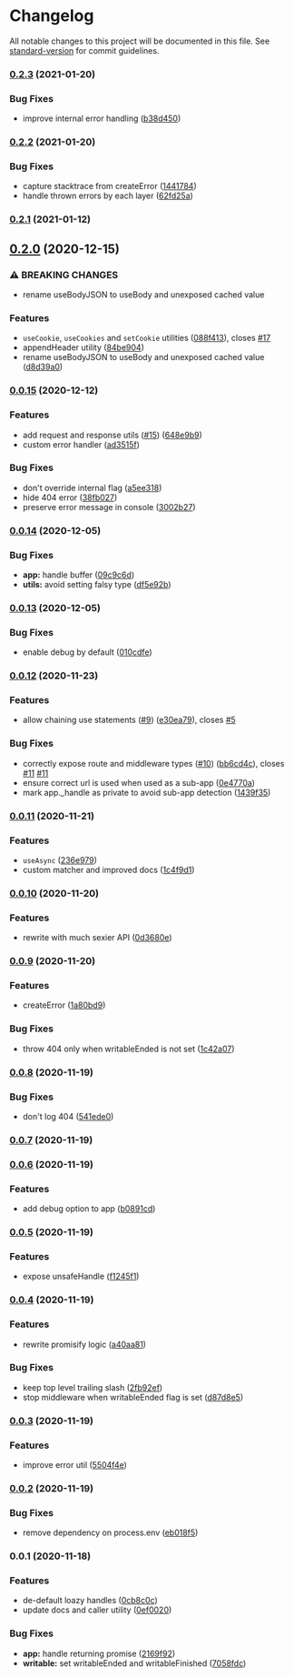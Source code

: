 # Changelog

All notable changes to this project will be documented in this file. See [standard-version](https://github.com/conventional-changelog/standard-version) for commit guidelines.

### [0.2.3](https://github.com/nuxt-contrib/h3/compare/v0.2.2...v0.2.3) (2021-01-20)


### Bug Fixes

* improve internal error handling ([b38d450](https://github.com/nuxt-contrib/h3/commit/b38d450e39101104333f33516d75869cd2427f9d))

### [0.2.2](https://github.com/nuxt-contrib/h3/compare/v0.2.1...v0.2.2) (2021-01-20)


### Bug Fixes

* capture stacktrace from createError ([1441784](https://github.com/nuxt-contrib/h3/commit/14417846554f81f44ae677bfd609517dcfd3c291))
* handle thrown errors by each layer ([62fd25a](https://github.com/nuxt-contrib/h3/commit/62fd25a572de72a1f555b8f43e5e4798c392b74b))

### [0.2.1](https://github.com/nuxt-contrib/h3/compare/v0.2.0...v0.2.1) (2021-01-12)

## [0.2.0](https://github.com/nuxt-contrib/h3/compare/v0.0.15...v0.2.0) (2020-12-15)


### ⚠ BREAKING CHANGES

* rename useBodyJSON to useBody and unexposed cached value

### Features

* `useCookie`, `useCookies` and `setCookie` utilities ([088f413](https://github.com/nuxt-contrib/h3/commit/088f413434a619a9888bfd9d1b189e56a7d00124)), closes [#17](https://github.com/nuxt-contrib/h3/issues/17)
* appendHeader utility ([84be904](https://github.com/nuxt-contrib/h3/commit/84be9040e2c52b625a47591e8f5107793da29f72))
* rename useBodyJSON to useBody and unexposed cached value ([d8d39a0](https://github.com/nuxt-contrib/h3/commit/d8d39a0eefbc22c8d3af8e7dcee5ee8964da07e3))

### [0.0.15](https://github.com/nuxt-contrib/h3/compare/v0.0.14...v0.0.15) (2020-12-12)


### Features

* add request and response utils ([#15](https://github.com/nuxt-contrib/h3/issues/15)) ([648e9b9](https://github.com/nuxt-contrib/h3/commit/648e9b9ceff3a8658a7e3705164d5139e6f95c99))
* custom error handler ([ad3515f](https://github.com/nuxt-contrib/h3/commit/ad3515f0da8bb37d3f82a6527c459aa86a63e338))


### Bug Fixes

* don't override internal flag ([a5ee318](https://github.com/nuxt-contrib/h3/commit/a5ee31888101cbe7458d7a63527d0cf07845d2a6))
* hide 404 error ([38fb027](https://github.com/nuxt-contrib/h3/commit/38fb027bb5a2d3d369f7d3e333edc1342cf32914))
* preserve error message in console ([3002b27](https://github.com/nuxt-contrib/h3/commit/3002b27aace50cf6d39c289b8500bb92a065fe7a))

### [0.0.14](https://github.com/nuxt-contrib/h3/compare/v0.0.13...v0.0.14) (2020-12-05)


### Bug Fixes

* **app:** handle buffer ([09c9c6d](https://github.com/nuxt-contrib/h3/commit/09c9c6da5bcd00ff49e815cae3c74893d4b4806d))
* **utils:** avoid setting falsy type ([df5e92b](https://github.com/nuxt-contrib/h3/commit/df5e92b07ca2c096fb078c0deff50b613245c0db))

### [0.0.13](https://github.com/nuxt-contrib/h3/compare/v0.0.12...v0.0.13) (2020-12-05)


### Bug Fixes

* enable debug by default ([010cdfe](https://github.com/nuxt-contrib/h3/commit/010cdfe32ce80b2453489f8839c5f3d946d027a1))

### [0.0.12](https://github.com/nuxt-contrib/h3/compare/v0.0.11...v0.0.12) (2020-11-23)


### Features

* allow chaining use statements ([#9](https://github.com/nuxt-contrib/h3/issues/9)) ([e30ea79](https://github.com/nuxt-contrib/h3/commit/e30ea7911ed378866f2c61b0ece3f332e113e821)), closes [#5](https://github.com/nuxt-contrib/h3/issues/5)


### Bug Fixes

* correctly expose route and middleware types ([#10](https://github.com/nuxt-contrib/h3/issues/10)) ([bb6cd4c](https://github.com/nuxt-contrib/h3/commit/bb6cd4c6971fc269d6a313ebc07910898b32f178)), closes [#11](https://github.com/nuxt-contrib/h3/issues/11) [#11](https://github.com/nuxt-contrib/h3/issues/11)
* ensure correct url is used when used as a sub-app ([0e4770a](https://github.com/nuxt-contrib/h3/commit/0e4770af89757c274b1d3e6d7c54b973a7bf9bef))
* mark app._handle as private to avoid sub-app detection ([1439f35](https://github.com/nuxt-contrib/h3/commit/1439f354a7e9238113f6d8bc7687df8a5fe7bd10))

### [0.0.11](https://github.com/nuxt-contrib/h3/compare/v0.0.10...v0.0.11) (2020-11-21)


### Features

* `useAsync` ([236e979](https://github.com/nuxt-contrib/h3/commit/236e97953ac014dffa8977c4bf8cd6f2fa369eb7))
* custom matcher and improved docs ([1c4f9d1](https://github.com/nuxt-contrib/h3/commit/1c4f9d138dde212486d1aa7acb0e2df9a8cb8aca))

### [0.0.10](https://github.com/nuxt-contrib/h3/compare/v0.0.9...v0.0.10) (2020-11-20)


### Features

* rewrite with much sexier API ([0d3680e](https://github.com/nuxt-contrib/h3/commit/0d3680eacab44d6a40c10b94cfba2036afc571d9))

### [0.0.9](https://github.com/nuxt-contrib/h3/compare/v0.0.8...v0.0.9) (2020-11-20)


### Features

* createError ([1a80bd9](https://github.com/nuxt-contrib/h3/commit/1a80bd9432b0585a474d6888e7035636307eead8))


### Bug Fixes

* throw 404 only when writableEnded is not set ([1c42a07](https://github.com/nuxt-contrib/h3/commit/1c42a07e3ecc175c96dff026967298a107314f5e))

### [0.0.8](https://github.com/nuxt-contrib/h3/compare/v0.0.7...v0.0.8) (2020-11-19)


### Bug Fixes

* don't log 404 ([541ede0](https://github.com/nuxt-contrib/h3/commit/541ede03edc6526b953c8a0bb7f31f0dc5fc21d3))

### [0.0.7](https://github.com/nuxt-contrib/h3/compare/v0.0.6...v0.0.7) (2020-11-19)

### [0.0.6](https://github.com/nuxt-contrib/h3/compare/v0.0.5...v0.0.6) (2020-11-19)


### Features

* add debug option to app ([b0891cd](https://github.com/nuxt-contrib/h3/commit/b0891cd13d4a7b8ed0fb981ae878185c6728b618))

### [0.0.5](https://github.com/nuxt-contrib/h3/compare/v0.0.4...v0.0.5) (2020-11-19)


### Features

* expose unsafeHandle ([f1245f1](https://github.com/nuxt-contrib/h3/commit/f1245f13c1a4ec1f9e1ecb4b0b73c50047ee4d3a))

### [0.0.4](https://github.com/nuxt-contrib/h3/compare/v0.0.3...v0.0.4) (2020-11-19)


### Features

* rewrite promisify logic ([a40aa81](https://github.com/nuxt-contrib/h3/commit/a40aa81aa80da3ba418061338bcaa6286357ab67))


### Bug Fixes

* keep top level trailing slash ([2fb92ef](https://github.com/nuxt-contrib/h3/commit/2fb92efdf462f3c4098af3cac6594599839f7cde))
* stop middleware when writableEnded flag is set ([d87d8e5](https://github.com/nuxt-contrib/h3/commit/d87d8e5f7a426409565d1a008b8231c793ec61ef))

### [0.0.3](https://github.com/nuxt-contrib/h3/compare/v0.0.2...v0.0.3) (2020-11-19)


### Features

* improve error util ([5504f4e](https://github.com/nuxt-contrib/h3/commit/5504f4e53dfb19cceb6580b00077f8c80d0b5dc5))

### [0.0.2](https://github.com/nuxt-contrib/h3/compare/v0.0.1...v0.0.2) (2020-11-19)


### Bug Fixes

* remove dependency on process.env ([eb018f5](https://github.com/nuxt-contrib/h3/commit/eb018f5e23a5f797a4b5d24fdbfe591994c39aef))

### 0.0.1 (2020-11-18)


### Features

* de-default loazy handles ([0cb8c0c](https://github.com/nuxt-contrib/h3/commit/0cb8c0c74647278806a53f7920f8678bb47749e5))
* update docs and caller utility ([0ef0020](https://github.com/nuxt-contrib/h3/commit/0ef0020da1931b8c08344008253703b91b318559))


### Bug Fixes

* **app:** handle returning promise ([2169f92](https://github.com/nuxt-contrib/h3/commit/2169f92142d2e92e143913fff945628f17203779))
* **writable:** set writableEnded and writableFinished ([7058fdc](https://github.com/nuxt-contrib/h3/commit/7058fdcf38a31edd1ce2afe4b05eb0b050adea78))
